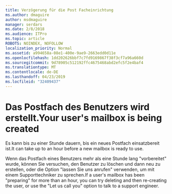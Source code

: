 ```yaml
---
title: Verzögerung für die Post Facheinrichtung
ms.author: dmaguire
author: msdmaguire
manager: serdars
ms.date: 2/8/2018
ms.audience: ITPro
ms.topic: article
ROBOTS: NOINDEX, NOFOLLOW
localization_priority: Normal
ms.assetid: a994658a-08e1-400e-9ae9-2663edd0d11e
ms.openlocfilehash: 1dd202626bbf7c7fd9169867f38f3cf7a96a660d
ms.sourcegitcommit: 9d78905c512192ffc4675468abd2efc5f2e4baf4
ms.translationtype: MT
ms.contentlocale: de-DE
ms.lasthandoff: 04/23/2019
ms.locfileid: "32409437"
---
```

# <a name="your-users-mailbox-is-being-created"></a><span data-ttu-id="0c612-102">Das Postfach des Benutzers wird erstellt.</span><span class="sxs-lookup"><span data-stu-id="0c612-102">Your user's mailbox is being created</span></span>

<span data-ttu-id="0c612-103">Es kann bis zu einer Stunde dauern, bis ein neues Postfach einsatzbereit ist.</span><span class="sxs-lookup"><span data-stu-id="0c612-103">It can take up to an hour before a new mailbox is ready to use.</span></span>
  
<span data-ttu-id="0c612-104">Wenn das Postfach eines Benutzers mehr als eine Stunde lang "vorbereitet" wurde, können Sie versuchen, den Benutzer zu löschen und dann neu zu erstellen, oder die Option "lassen Sie uns anrufen" verwenden, um mit einem Supporttechniker zu sprechen.</span><span class="sxs-lookup"><span data-stu-id="0c612-104">If a user's mailbox has been "preparing" for more than an hour, you can try deleting and then re-creating the user, or use the "Let us call you" option to talk to a support engineer.</span></span>
  

